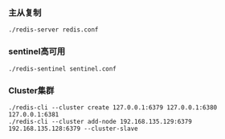

### 主从复制

```shell
./redis-server redis.conf
```

### sentinel高可用

```shell
./redis-sentinel sentinel.conf
```

### Cluster集群

```shell
./redis-cli --cluster create 127.0.0.1:6379 127.0.0.1:6380 127.0.0.1:6381
./redis-cli --cluster add-node 192.168.135.129:6379 192.168.135.128:6379 --cluster-slave
```

